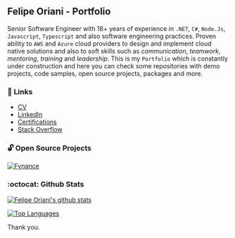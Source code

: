 ## Felipe Oriani - Portfolio 

Senior Software Engineer with 18+ years of experience in `.NET`, `C#`, `Node.Js`, `Javascript`, `Typescript` and also software engineering practices. Proven ability to `AWS` and `Azure` cloud providers to design and implement cloud native solutions and also to soft skills such as _communication_, _teamwork_, _mentoring_, _training_ and _leadership_. This is my `Portfolio` which is constantly under construction and here you can check some repositories with demo projects, code samples, open source projects, packages and more.

### :link: Links

- [CV](https://drive.google.com/file/d/1fWtlbqrpc2Dzp8DnphQxKmvwZDF1Z-Ri/view)
- [LinkedIn](https://www.linkedin.com/in/felipeoriani/)
- [Certifications](https://www.youracclaim.com/users/felipeoriani/)
- [Stack Overflow](https://stackoverflow.com/users/316799/felipe-oriani?tab=profile)

### :unlock: Open Source Projects

[![Fynance](https://github-readme-stats-sigma-five.vercel.app/api/pin/?username=felipeoriani&repo=fynance&theme=vision-friendly-dark)](https://github.com/felipeoriani/fynance)

### :octocat: Github Stats 

[![Felipe Oriani's github stats](https://github-readme-stats-sigma-five.vercel.app/api?username=felipeoriani&show_icons=true&include_all_commits=true&theme=vision-friendly-dark)](https://github.com/anuraghazra/github-readme-stats)

[![Top Languages](https://github-readme-stats-sigma-five.vercel.app/api/top-langs/?username=felipeoriani&layout=compact&count_private=true&theme=vision-friendly-dark)](https://github.com/anuraghazra/github-readme-stats)

Thank you.
